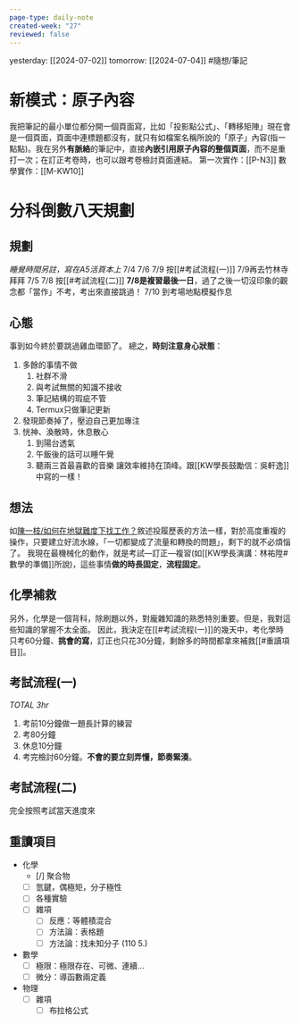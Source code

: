 ```yaml
---
page-type: daily-note
created-week: "27"
reviewed: false
---
```

yesterday: [[2024-07-02]]
tomorrow: [[2024-07-04]]
#隨想/筆記 
# 新模式：原子內容
我把筆記的最小單位都分開一個頁面寫，比如「投影點公式」、「轉移矩陣」現在會是一個頁面，頁面中連標題都沒有，就只有如檔案名稱所說的「原子」內容(指一點點)。我在另外**有脈絡**的筆記中，直接**內嵌引用原子內容的整個頁面**，而不是重打一次；在訂正考卷時，也可以跟考卷檢討頁面連結。
第一次實作：[[P-N3]]
數學實作：[[M-KW10]]

# 分科倒數八天規劃
## 規劃
*睡覺時間另註，寫在A5活頁本上*
7/4 7/6 7/9 按[[#考試流程(一)]]
7/9再去竹林寺拜拜
7/5 7/8 按[[#考試流程(二)]]
**7/8是複習最後一日**，過了之後一切沒印象的觀念都「當作」不考，考出來直接跳過！
7/10 到考場地點模擬作息
## 心態
事到如今終於要跳過雞血環節了。
總之，**時刻注意身心狀態**：
1. 多餘的事情不做
	1. 社群不滑
	2. 與考試無關的知識不接收
	3. 筆記結構的瑕疵不管
	4. Termux只做筆記更新
2. 發現節奏掉了，壓迫自己更加專注
3. 恍神、渙散時，休息散心
	1. 到陽台透氣
	2. 午飯後的話可以睡午覺
	3. 聽兩三首最喜歡的音樂
讓效率維持在頂峰。跟[[KW學長鼓勵信：吳軒逸]]中寫的一樣！
## 想法
如[陳一枝/如何在地獄難度下找工作？](https://youtu.be/Koh5WpuX8VA?si=utI-qMbTJPORMMGM)敘述投履歷表的方法一樣，對於高度重複的操作，只要建立好流水線，「一切都變成了流量和轉換的問題」，剩下的就不必煩惱了。
我現在最機械化的動作，就是考試—訂正—複習(如[[KW學長演講：林祐陞#​數學的準備]]所說)，這些事情**做的時長固定**，**流程固定**。
## 化學補救
另外，化學是一個背科，除刷題以外，對龐雜知識的熟悉特別重要。但是，我對這些知識的掌握不太全面。
因此，我決定在[[#考試流程(一)]]的幾天中，考化學時只考60分鐘、**挑會的寫**，訂正也只花30分鐘，剩餘多的時間都拿來補救[[#重讀項目]]。
## 考試流程(一)
*TOTAL 3hr*
1. 考前10分鐘做一題長計算的練習
2. 考80分鐘
3. 休息10分鐘
4. 考完檢討60分鐘。**不會的要立刻弄懂，節奏緊湊**。
## 考試流程(二)
完全按照考試當天進度來

## 重讀項目
- 化學
	- [/] 聚合物
	- [ ] 氫鍵，偶極矩，分子極性
	- [ ] 各種實驗
	- [ ] 雜項
		- [ ] 反應：等體積混合
		- [ ] 方法論：表格題
		- [ ] 方法論：找未知分子 (110 5.)
- 數學
	- [ ] 極限：極限存在、可微、連續...
	- [ ] 微分：導函數兩定義
- 物理
	- [ ] 雜項
		- [ ] 布拉格公式